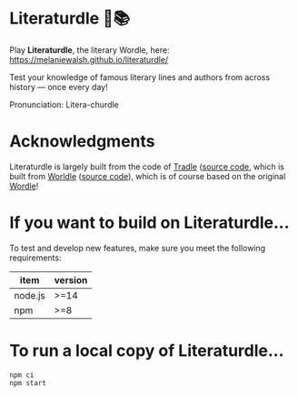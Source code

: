 # Literaturdle 🐢📚

Play **Literaturdle**, the literary Wordle, here: https://melaniewalsh.github.io/literaturdle/

Test your knowledge of famous literary lines and authors from across history — once every day!

Pronunciation: Litera-churdle  

# Acknowledgments

Literaturdle is largely built from the code of [Tradle](https://games.oec.world/en/tradle/) ([source code](https://github.com/alexandersimoes/tradle), which is built from [Worldle](https://worldle.teuteuf.fr/) ([source code](https://github.com/markgalassi/worldle)), which is of course based on the original [Wordle](https://www.nytimes.com/games/wordle/index.html)!

# If you want to build on Literaturdle...

To test and develop new features, make sure you meet the following requirements:

| **item** | **version** |
| -------- | ----------- |
| node.js  | >=14        |
| npm      | >=8         |

# To run a local copy of Literaturdle...

```
npm ci
npm start
```
